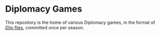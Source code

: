 Diplomacy Games
===============

This repository is the home of various Diplomacy games, in the format of
[jDip files](http://jdip.sourceforge.net/), committed once per season.
